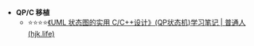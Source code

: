 - **QP/C 移植**
	- ⭐⭐⭐⭐[《UML 状态图的实用 C/C++设计》(QP状态机)学习笔记 | 普通人 (hjk.life)](https://hjk.life/posts/quantum-platform-1/)